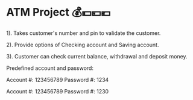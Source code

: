 # ATM Project 💰💵💴💶

1). Takes customer's number and pin to validate the customer.

2). Provide options of Checking account and Saving account.

3). Customer can check current balance, withdrawal and deposit money.

Predefined account and password:

Account #: 123456789 Password #: 1234

Account #: 123456789 Password #: 1230

